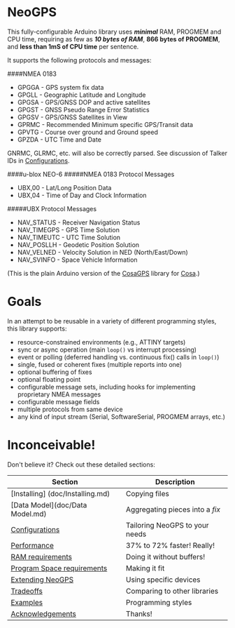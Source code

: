 NeoGPS
======

This fully-configurable Arduino library uses _**minimal**_ RAM, PROGMEM and CPU time, 
requiring as few as _**10 bytes of RAM**_, **866 bytes of PROGMEM**, and **less than 1mS of CPU time** per sentence.  

It supports the following protocols and messages:

####NMEA 0183
* GPGGA - GPS system fix data
* GPGLL - Geographic Latitude and Longitude
* GPGSA - GPS/GNSS DOP and active satellites
* GPGST - GNSS Pseudo Range Error Statistics
* GPGSV - GPS/GNSS Satellites in View
* GPRMC - Recommended Minimum specific GPS/Transit data
* GPVTG - Course over ground and Ground speed
* GPZDA - UTC Time and Date

GNRMC, GLRMC, etc. will also be correctly parsed.  See discussion of Talker 
IDs in [Configurations](doc/Configurations.md).

####u-blox NEO-6
#####NMEA 0183 Protocol Messages
* UBX,00 - Lat/Long Position Data
* UBX,04 - Time of Day and Clock Information

#####UBX Protocol Messages
* NAV_STATUS - Receiver Navigation Status
* NAV_TIMEGPS - GPS Time Solution
* NAV_TIMEUTC - UTC Time Solution
* NAV_POSLLH - Geodetic Position Solution
* NAV_VELNED - Velocity Solution in NED (North/East/Down)
* NAV_SVINFO - Space Vehicle Information

(This is the plain Arduino version of the [CosaGPS](https://github.com/SlashDevin/CosaGPS) library for [Cosa](https://github.com/mikaelpatel/Cosa).)

Goals
======
In an attempt to be reusable in a variety of different programming styles, this library supports:
* resource-constrained environments (e.g., ATTINY targets)
* sync or async operation (main `loop()` vs interrupt processing)
* event or polling (deferred handling vs. continuous fix() calls in `loop()`)
* single, fused or coherent fixes (multiple reports into one)
* optional buffering of fixes
* optional floating point
* configurable message sets, including hooks for implementing proprietary NMEA messages
* configurable message fields
* multiple protocols from same device
* any kind of input stream (Serial, SoftwareSerial, PROGMEM arrays, etc.)

Inconceivable!
=============

Don't believe it?  Check out these detailed sections:

Section  |  Description
-------- |  ------------
[Installing] (doc/Installing.md) | Copying files
[Data Model](doc/Data Model.md) | Aggregating pieces into a *fix*
[Configurations](doc/Configurations.md) | Tailoring NeoGPS to your needs
[Performance](doc/Performance.md) | 37% to 72% faster!  Really!
[RAM requirements](doc/RAM.md) | Doing it without buffers!
[Program Space requirements](doc/Program.md) | Making it fit
[Extending NeoGPS](doc/Extending.md) | Using specific devices
[Tradeoffs](doc/Tradeoffs.md) | Comparing to other libraries
[Examples](doc/Examples.md) | Programming styles
[Acknowledgements](doc/Acknowledgements.md) | Thanks!
